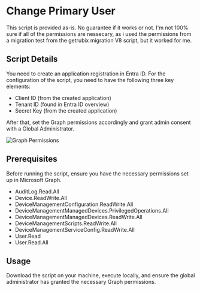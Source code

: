 # Change Primary User

This script is provided as-is. No guarantee if it works or not. I'm not 100% sure if all of the permissions are nessecary, as i used the permissions from a migration test from the getrubix migration V8 script, but it worked for me.

## Script Details

You need to create an application registration in Entra ID. For the configuration of the script, you need to have the following three key elements:

- Client ID (from the created application)
- Tenant ID (found in Entra ID overview)
- Secret Key (from the created application)

After that, set the Graph permissions accordingly and grant admin consent with a Global Administrator.

![Graph Permissions](https://github.com/H4L-MKIII/Intune/blob/main/Graph/PrimaryUser/GraphPermissions.png)

## Prerequisites

Before running the script, ensure you have the necessary permissions set up in Microsoft Graph.

- AuditLog.Read.All
- Device.ReadWrite.All
- DeviceManagementConfiguration.ReadWrite.All
- DeviceManagementManagedDevices.PrivilegedOperations.All
- DeviceManagementManagedDevices.ReadWrite.All
- DeviceManagementScripts.ReadWrite.All
- DeviceManagementServiceConfig.ReadWrite.All
- User.Read
- User.Read.All

## Usage

Download the script on your machine, execute locally, and ensure the global administrator has granted the necessary Graph permissions.
